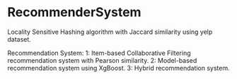 # RecommenderSystem

Locality Sensitive Hashing algorithm with Jaccard similarity using yelp dataset.

Recommendation System:
1: Item-based Collaborative Filtering recommendation system with Pearson similarity.
2: Model-based recommendation system using XgBoost.
3: Hybrid recommendation system.

